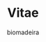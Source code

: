---
title: "Vitae"
github: https://github.com/biomadeira/vitae
demo: https://jekyller.github.io/vitae/
author: biomadeira
draft: true
ssg:
  - Jekyll
cms:
  - No Cms
---